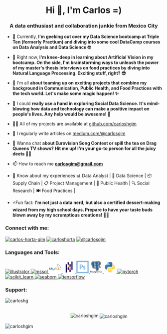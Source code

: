 <h1 align="center">Hi 👋, I'm Carlos =)</h1>
<h3 align="center">A data enthusiast and collaboration junkie from Mexico City</h3>

- 🔭 Currently, **I'm geeking out over my Data Science bootcamp at Triple Ten (formerly Practium) and diving into some cool DataCamp courses on Data Analysis and Data Science 🤓**

- 🌱 Right now, **I'm knee-deep in learning about Artificial Vision in my bootcamp. On the side, I'm brainstorming ways to unleash the power of my master's thesis interviews on food practices by diving into Natural Language Processing. Exciting stuff, right? 😎**

- 👯 I'm all **about teaming up on exciting projects that combine my background in Communication, Public Health, and Food Practices with the tech world. Let's make some magic happen! ✨**

- 🤝 I could **really use a hand in exploring Social Data Science. It's mind-blowing how data and technology can make a positive impact on people's lives. Any help would be awesome! 🙏**

- 👨‍💻 All of my projects are available at [github.com/carloshgim](github.com/carloshgim)

- 📝 I regularly write articles on [medium.com/@carlosgim](medium.com/@carlosgim)

- 💬 Wanna chat **about Eurovision Song Contest or spill the tea on Drag Queens TV shows? Hit me up! I'm your go-to person for all the juicy deets 🎤💃**

- 📫 How to reach me **carlosgim@gmail.com**

- 📄 Know about my experiences 📊 Data Analyst | 🧪 Data Science | 📦 Supply Chain | 📋 Project Management | 🏥 Public Health | 🔍 Social Research | 🍽️ Food Practices |

- ⚡Fun fact: **I'm not just a data nerd, but also a certified dessert-making wizard from my high school days. Prepare to have your taste buds blown away by my scrumptious creations! 🍰🎩**

<h3 align="left">Connect with me:</h3>
<p align="left">
<a href="https://linkedin.com/in/carlos-horta-gim" target="blank"><img align="center" src="https://raw.githubusercontent.com/rahuldkjain/github-profile-readme-generator/master/src/images/icons/Social/linked-in-alt.svg" alt="carlos-horta-gim" height="30" width="40" /></a>
<a href="https://kaggle.com/carloshorta" target="blank"><img align="center" src="https://raw.githubusercontent.com/rahuldkjain/github-profile-readme-generator/master/src/images/icons/Social/kaggle.svg" alt="carloshorta" height="30" width="40" /></a>
<a href="https://medium.com/@carlosgim" target="blank"><img align="center" src="https://raw.githubusercontent.com/rahuldkjain/github-profile-readme-generator/master/src/images/icons/Social/medium.svg" alt="@carlosgim" height="30" width="40" /></a>
</p>

<h3 align="left">Languages and Tools:</h3>
<p align="left"> <a href="https://www.adobe.com/in/products/illustrator.html" target="_blank" rel="noreferrer"> <img src="https://www.vectorlogo.zone/logos/adobe_illustrator/adobe_illustrator-icon.svg" alt="illustrator" width="40" height="40"/> </a> <a href="https://www.microsoft.com/en-us/sql-server" target="_blank" rel="noreferrer"> <img src="https://www.svgrepo.com/show/303229/microsoft-sql-server-logo.svg" alt="mssql" width="40" height="40"/> </a> <a href="https://www.mysql.com/" target="_blank" rel="noreferrer"> <img src="https://raw.githubusercontent.com/devicons/devicon/master/icons/mysql/mysql-original-wordmark.svg" alt="mysql" width="40" height="40"/> </a> <a href="https://pandas.pydata.org/" target="_blank" rel="noreferrer"> <img src="https://raw.githubusercontent.com/devicons/devicon/2ae2a900d2f041da66e950e4d48052658d850630/icons/pandas/pandas-original.svg" alt="pandas" width="40" height="40"/> </a> <a href="https://www.photoshop.com/en" target="_blank" rel="noreferrer"> <img src="https://raw.githubusercontent.com/devicons/devicon/master/icons/photoshop/photoshop-line.svg" alt="photoshop" width="40" height="40"/> </a> <a href="https://www.postgresql.org" target="_blank" rel="noreferrer"> <img src="https://raw.githubusercontent.com/devicons/devicon/master/icons/postgresql/postgresql-original-wordmark.svg" alt="postgresql" width="40" height="40"/> </a> <a href="https://www.python.org" target="_blank" rel="noreferrer"> <img src="https://raw.githubusercontent.com/devicons/devicon/master/icons/python/python-original.svg" alt="python" width="40" height="40"/> </a> <a href="https://pytorch.org/" target="_blank" rel="noreferrer"> <img src="https://www.vectorlogo.zone/logos/pytorch/pytorch-icon.svg" alt="pytorch" width="40" height="40"/> </a> <a href="https://scikit-learn.org/" target="_blank" rel="noreferrer"> <img src="https://upload.wikimedia.org/wikipedia/commons/0/05/Scikit_learn_logo_small.svg" alt="scikit_learn" width="40" height="40"/> </a> <a href="https://seaborn.pydata.org/" target="_blank" rel="noreferrer"> <img src="https://seaborn.pydata.org/_images/logo-mark-lightbg.svg" alt="seaborn" width="40" height="40"/> </a> <a href="https://www.tensorflow.org" target="_blank" rel="noreferrer"> <img src="https://www.vectorlogo.zone/logos/tensorflow/tensorflow-icon.svg" alt="tensorflow" width="40" height="40"/> </a> </p>


<h3 align="left">Support:</h3>
<p><a href="https://www.buymeacoffee.com/carloshg"> <img align="left" src="https://cdn.buymeacoffee.com/buttons/v2/default-yellow.png" height="50" width="210" alt="carloshg" /></a></p><br><br>


<p><img align="left" src="https://github-readme-stats.vercel.app/api/top-langs?username=carloshgim&show_icons=true&locale=en&layout=compact" alt="carloshgim" /></p>

<p>&nbsp;<img align="center" src="https://github-readme-stats.vercel.app/api?username=carloshgim&show_icons=true&locale=en" alt="carloshgim" /></p>

<p><img align="center" src="https://github-readme-streak-stats.herokuapp.com/?user=carloshgim&" alt="carloshgim" /></p>

